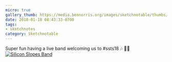 ```yaml
---
micro: true
gallery_thumb: https://media.bennorris.org/images/sketchnotable/thumbs/silicon-slopes-2018-sketchnote-00.jpg
date: 2018-01-18 08:43:33-0700
tags:
- sketchnotes
category: Sketchnotable
---
```


Super fun having a live band welcoming us to #ssts18 🎶 ✍🏼 [![Silicon Slopes Band](https://media.bennorris.org/images/sketchnotable/silicon-slopes-2018/silicon-slopes-2018-sketchnote-00.jpg)](https://media.bennorris.org/images/sketchnotable/silicon-slopes-2018/silicon-slopes-2018-sketchnote-00.jpg)